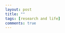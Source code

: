 ```yaml
---
layout: post
title: ""
tags: [research and life]
comments: true
---
```


<div style="text-align: justify">

</div>


